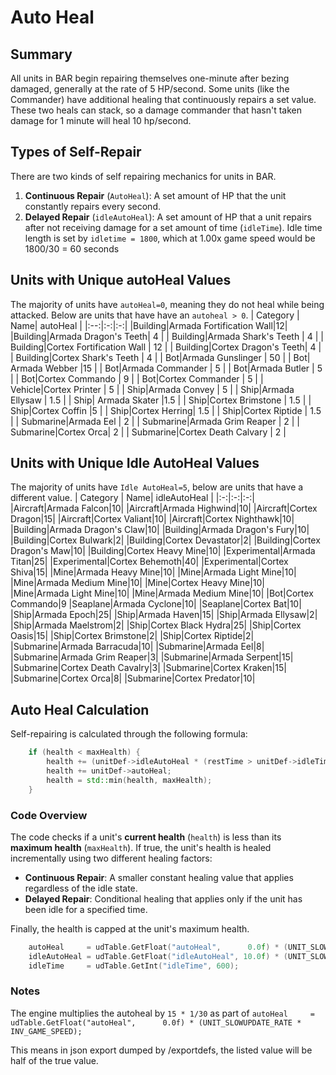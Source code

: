 # Auto Heal
## Summary
All units in BAR begin repairing themselves one-minute after bezing damaged, generally at the rate of 5 HP/second. Some units (like the Commander) have additional healing that continuously repairs a set value. These two heals can stack, so a damage commander that hasn't taken damage for 1 minute will heal 10 hp/second.

## Types of Self-Repair
There are two kinds of self repairing mechanics for units in BAR.
1.  **Continuous Repair** (`AutoHeal`): A set amount of HP that the unit constantly repairs every second.
2.  **Delayed Repair** (`idleAutoHeal`): A set amount of HP that a unit repairs after not receiving damage for a set amount of time (`idleTime`). Idle time length is set by `idletime = 1800`, which at 1.00x game speed would be 1800/30 = 60 seconds
    
## Units with Unique autoHeal Values
The majority of units have `autoHeal=0`, meaning they do not heal while being attacked. Below are units that have have an `autoheal > 0`.
| Category | Name|  autoHeal  |
|:--:|:-:|:-:|
|Building|Armada Fortification Wall|12|
|Building|Armada Dragon's Teeth| 4 |
| Building|Armada Shark's Teeth | 4 |
| Building|Cortex Fortification Wall | 12 |
| Building|Cortex Dragon's Teeth| 4 |
| Building|Cortex Shark's Teeth | 4 |
| Bot|Armada Gunslinger | 50 |
| Bot| Armada Webber |15 |
| Bot|Armada Commander | 5 |
| Bot|Armada Butler | 5 |
| Bot|Cortex Commando | 9 |
| Bot|Cortex Commander | 5 |
| Vehicle|Cortex Printer | 5 |
| Ship|Armada Convey | 5 |
| Ship|Armada Ellysaw | 1.5 |
| Ship| Armada Skater |1.5 |
| Ship|Cortex Brimstone | 1.5 |
| Ship|Cortex Coffin |5 |
| Ship|Cortex Herring| 1.5 |
| Ship|Cortex Riptide | 1.5 |
| Submarine|Armada Eel | 2 |
| Submarine|Armada Grim Reaper | 2 |
| Submarine|Cortex Orca| 2 |
| Submarine|Cortex Death Calvary | 2 |

## Units with Unique Idle AutoHeal Values
The majority of units have `Idle AutoHeal=5`, below are units that have a different value.
| Category | Name|  idleAutoHeal  |
|:-:|:-:|:-:|
|Aircraft|Armada Falcon|10|
|Aircraft|Armada Highwind|10|
|Aircraft|Cortex Dragon|15|
|Aircraft|Cortex Valiant|10|
|Aircraft|Cortex Nighthawk|10|
|Building|Armada Dragon's Claw|10|
|Building|Armada Dragon's Fury|10|
|Building|Cortex Bulwark|2|
|Building|Cortex Devastator|2|
|Building|Cortex Dragon's Maw|10|
|Building|Cortex Heavy Mine|10|
|Experimental|Armada Titan|25|
|Experimental|Cortex Behemoth|40|
|Experimental|Cortex Shiva|15|
|Mine|Armada Heavy Mine|10|
|Mine|Armada Light Mine|10|
|Mine|Armada Medium Mine|10|
|Mine|Cortex Heavy Mine|10|
|Mine|Armada Light Mine|10|
|Mine|Armada Medium Mine|10|
|Bot|Cortex Commando|9
|Seaplane|Armada Cyclone|10|
|Seaplane|Cortex Bat|10|
|Ship|Armada Epoch|25|
|Ship|Armada Haven|15|
|Ship|Armada Ellysaw|2|
|Ship|Armada Maelstrom|2|
|Ship|Cortex Black Hydra|25|
|Ship|Cortex Oasis|15|
|Ship|Cortex Brimstone|2|
|Ship|Cortex Riptide|2|
|Submarine|Armada Barracuda|10|
|Submarine|Armada Eel|8|
|Submarine|Armada Grim Reaper|3|
|Submarine|Armada Serpent|15|
|Submarine|Cortex Death Cavalry|3|
|Submarine|Cortex Kraken|15|
|Submarine|Cortex Orca|8|
|Submarine|Cortex Predator|10|


## Auto Heal Calculation
Self-repairing is calculated through the following formula:

```cpp
    if (health < maxHealth) { 
	    health += (unitDef->idleAutoHeal * (restTime > unitDef->idleTime)); 
	    health += unitDef->autoHeal; 
	    health = std::min(health, maxHealth); 
    } 
```
### Code Overview

The code checks if a unit's **current health** (`health`) is less than its **maximum health** (`maxHealth`). If true, the unit's health is healed incrementally using two different healing factors:
 - **Continuous Repair**: A smaller constant healing value that applies regardless of the idle state.
 - **Delayed Repair**: Conditional healing that applies only if the unit has been idle for a specified time.

Finally, the health is capped at the unit's maximum health.
```cpp
	autoHeal     = udTable.GetFloat("autoHeal",      0.0f) * (UNIT_SLOWUPDATE_RATE * INV_GAME_SPEED);
	idleAutoHeal = udTable.GetFloat("idleAutoHeal", 10.0f) * (UNIT_SLOWUPDATE_RATE * INV_GAME_SPEED);
	idleTime     = udTable.GetInt("idleTime", 600);
```
### Notes
The engine multiplies the autoheal by `15 * 1/30` as part of `autoHeal     = udTable.GetFloat("autoHeal",      0.0f) * (UNIT_SLOWUPDATE_RATE * INV_GAME_SPEED);`

This means in json export dumped by /exportdefs, the listed value will be half of the true value.
